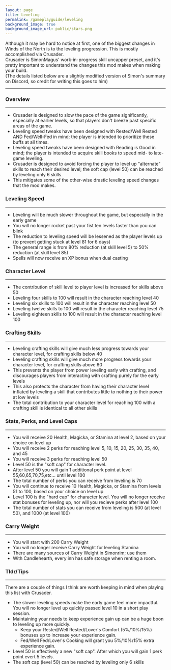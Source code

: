 ```yaml
---
layout: page
title: Leveling
permalink: /gameplayguide/leveling
background_image: true
background_image_url: public/stars.png
---
```


Although it may be hard to notice at first, one of the biggest changes in Winds of the North is to the leveling progression. This is mostly accomplished via Crusader.\
Crusader is SimonMagus' work-in-progress skill uncapper preset, and it's pretty important to understand the changes this mod makes when making your build.\
(The details listed below are a slightly modified version of Simon's summary on Discord, so credit for writing this goes to him)

---

### Overview

<div class="centerdiv">
  <hr class="thin-hr">
</div>

 - Crusader is designed to slow the pace of the game significantly, especially at earlier levels, so that players don't breeze past specific areas of the game.
 - Leveling speed tweaks have been designed with Rested/Well Rested AND Fed/Well-Fed in mind; the player is intended to prioritize these buffs at all times.
 - Leveling speed tweaks have been designed with Reading is Good in mind; the player is intended to acquire skill books to speed mid- to late-game leveling.
 - Crusader is designed to avoid forcing the player to level up "alternate" skills to reach their desired level; the soft cap (level 50) can be reached by leveling only 6 skills.
 - This mitigates some of the other-wise drastic leveling speed changes that the mod makes.

### Leveling Speed

<div class="centerdiv">
  <hr class="thin-hr">
</div>

 - Leveling will be much slower throughout the game, but especially in the early game
 - You will no longer rocket past your fist ten levels faster than you can blink
 - The reduction to leveling speed will be lessened as the player levels up (to prevent getting stuck at level 81 for 6 days)
 - The general range is from 80% reduction (at skill level 5) to 50% reduction (at skill level 85)
 - Spells will now receive an XP bonus when dual casting

### Character Level

<div class="centerdiv">
  <hr class="thin-hr">
</div>

 - The contribution of skill level to player level is increased for skills above 50
 - Leveling four skills to 100 will result in the character reaching level 40
 - Leveling six skills to 100 will result in the character reaching level 50
 - Leveling twelve skills to 100 will result in the character reaching level 75
 - Leveling eighteen skills to 100 will result in the character reaching level 100

### Crafting Skills

<div class="centerdiv">
  <hr class="thin-hr">
</div>

 - Leveling crafting skills will give much less progress towards your character level, for crafting skills below 40
 - Leveling crafting skills will give much more progress towards your character level, for crafting skills above 60
 - This prevents the player from power leveling early with crafting, and discourages players from interacting with crafting purely for the early levels
 - This also protects the character from having their character level inflated by leveling a skill that contributes little to nothing to their power at low levels
 - The total contribution to your character level for reaching 100 with a crafting skill is identical to all other skills

### Stats, Perks, and Level Caps

<div class="centerdiv">
  <hr class="thin-hr">
</div>

 - You will receive 20 Health, Magicka, or Stamina at level 2, based on your choice on level up
 - You will receive 2 perks for reaching level 5, 10, 15, 20, 25, 30, 35, 40, and 45
 - You will receive 3 perks for reaching level 50
 - Level 50 is the "soft cap" for character level.
 - After level 50 you will gain 1 additional perk point at level 55,60,65,70,75,etc... until level 100
 - The total number of perks you can receive from leveling is 70
 - You will continue to receive 10 Health, Magicka, or Stamina from levels 51 to 100, based on your choice on level up
 - Level 100 is the "hard cap" for character level. You will no longer receive stat bonuses for leveling up, nor will you recieve perks after level 100
 - The total number of stats you can receive from leveling is 500 (at level 50), and 1000 (at level 100)

### Carry Weight

<div class="centerdiv">
  <hr class="thin-hr">
</div>

 - You will start with 200 Carry Weight
 - You will no longer receive Carry Weight for leveling Stamina
 - There are many sources of Carry Weight in Simonrim; use them
 - With Candlehearth, every inn has safe storage when renting a room.

### Tldr/Tips

<div class="centerdiv">
  <hr class="thin-hr">
</div>

There are a couple of things I think are worth keeping in mind when playing this list with Crusader.

 - The slower leveling speeds make the early game feel more impactful. You will no longer level up quickly passed level 10 in a short play session.
 - Maintaining your needs to keep experience gain up can be a huge boon to leveling up more quickly. 
     - Keep your Rested/Well Rested/Lover's Comfort (5%/10%/15%) bonuses up to increase your experience gain.
     - Fed/Well Fed/Lover's Cooking will grant you 5%/10%/15% extra experience gain.
 - Level 50 is effectively a new "soft cap". After which you will gain 1 perk point evert 5 levels.
 - The soft cap (level 50) can be reached by leveling only 6 skills